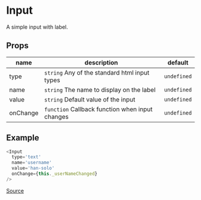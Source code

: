 # Input

A simple input with label.

## Props

|   name   |                      description                    |   default   |
|----------|-----------------------------------------------------|-------------|
| type     | `string` Any of the standard html input types       | `undefined` |
| name     | `string` The name to display on the label           | `undefined` |
| value    | `string` Default value of the input                 | `undefined` |
| onChange | `function` Callback function when input changes     | `undefined` |

## Example

```javascript
<Input
  type='text'
  name='username'
  value='han-solo'
  onChange={this._userNameChanged}
/>
```

[Source](../../../src/collections/Form/Input.js)
